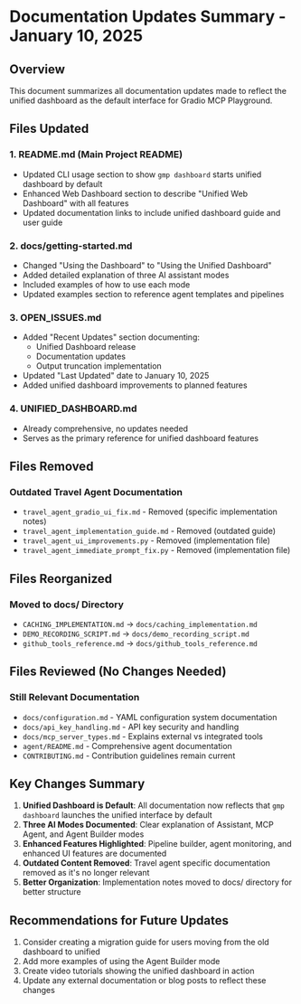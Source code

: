 # Documentation Updates Summary - January 10, 2025

## Overview

This document summarizes all documentation updates made to reflect the unified dashboard as the default interface for Gradio MCP Playground.

## Files Updated

### 1. **README.md** (Main Project README)
- Updated CLI usage section to show `gmp dashboard` starts unified dashboard by default
- Enhanced Web Dashboard section to describe "Unified Web Dashboard" with all features
- Updated documentation links to include unified dashboard guide and user guide

### 2. **docs/getting-started.md**
- Changed "Using the Dashboard" to "Using the Unified Dashboard"
- Added detailed explanation of three AI assistant modes
- Included examples of how to use each mode
- Updated examples section to reference agent templates and pipelines

### 3. **OPEN_ISSUES.md**
- Added "Recent Updates" section documenting:
  - Unified Dashboard release
  - Documentation updates
  - Output truncation implementation
- Updated "Last Updated" date to January 10, 2025
- Added unified dashboard improvements to planned features

### 4. **UNIFIED_DASHBOARD.md**
- Already comprehensive, no updates needed
- Serves as the primary reference for unified dashboard features

## Files Removed

### Outdated Travel Agent Documentation
- `travel_agent_gradio_ui_fix.md` - Removed (specific implementation notes)
- `travel_agent_implementation_guide.md` - Removed (outdated guide)
- `travel_agent_ui_improvements.py` - Removed (implementation file)
- `travel_agent_immediate_prompt_fix.py` - Removed (implementation file)

## Files Reorganized

### Moved to docs/ Directory
- `CACHING_IMPLEMENTATION.md` → `docs/caching_implementation.md`
- `DEMO_RECORDING_SCRIPT.md` → `docs/demo_recording_script.md`
- `github_tools_reference.md` → `docs/github_tools_reference.md`

## Files Reviewed (No Changes Needed)

### Still Relevant Documentation
- `docs/configuration.md` - YAML configuration system documentation
- `docs/api_key_handling.md` - API key security and handling
- `docs/mcp_server_types.md` - Explains external vs integrated tools
- `agent/README.md` - Comprehensive agent documentation
- `CONTRIBUTING.md` - Contribution guidelines remain current

## Key Changes Summary

1. **Unified Dashboard is Default**: All documentation now reflects that `gmp dashboard` launches the unified interface by default
2. **Three AI Modes Documented**: Clear explanation of Assistant, MCP Agent, and Agent Builder modes
3. **Enhanced Features Highlighted**: Pipeline builder, agent monitoring, and enhanced UI features are documented
4. **Outdated Content Removed**: Travel agent specific documentation removed as it's no longer relevant
5. **Better Organization**: Implementation notes moved to docs/ directory for better structure

## Recommendations for Future Updates

1. Consider creating a migration guide for users moving from the old dashboard to unified
2. Add more examples of using the Agent Builder mode
3. Create video tutorials showing the unified dashboard in action
4. Update any external documentation or blog posts to reflect these changes